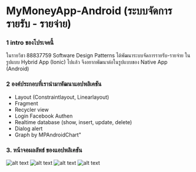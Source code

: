 # MyMoneyApp-Android (ระบบจัดการรายรับ - รายจ่าย)
### 1 intro ของโปรเจคนี้ 
ในรายวิชา 88837759 Software Design Patterns ได้พัฒนาระบบจัดการรายรับ-รายจ่าย ในรูปแบบ Hybrid App (Ionic) ไปแล้ว จึงอยากพัฒนาต่อในรูปแบบของ Native App (Android)
### 2 องค์ประกอบที่เรานำมาพัฒนาแอปพลิเคชัน
  - Layout (Constraintlayout, Linearlayout)
  - Fragment
  - Recycler view
  - Login Facebook Authen
  - Realtime database (show, insert, update, delete)
  - Dialog alert
  - Graph by MPAndroidChart"
### 3. หน้าจอผลลัพธ์ ของแอปพลิเคชัน
![alt text](https://i.ibb.co/kcWysQQ/1.jpg)
![alt text](https://i.ibb.co/nCjx3Xs/2.jpg)
![alt text](https://i.ibb.co/B2VKRpx/3.jpg)
![alt text](https://i.ibb.co/yfVTD2G/4.jpg)
